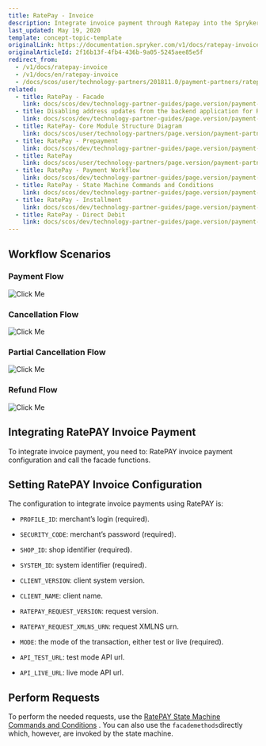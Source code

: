 ```yaml
---
title: RatePay - Invoice
description: Integrate invoice payment through Ratepay into the Spryker-based shop.
last_updated: May 19, 2020
template: concept-topic-template
originalLink: https://documentation.spryker.com/v1/docs/ratepay-invoice
originalArticleId: 2f16b13f-4fb4-436b-9a05-5245aee85e5f
redirect_from:
  - /v1/docs/ratepay-invoice
  - /v1/docs/en/ratepay-invoice
  - /docs/scos/user/technology-partners/201811.0/payment-partners/ratepay/ratepay-payment-methods/ratepay-invoice.html
related:
  - title: RatePay - Facade
    link: docs/scos/dev/technology-partner-guides/page.version/payment-partners/ratepay/technical-details-and-howtos/ratepay-facade.html
  - title: Disabling address updates from the backend application for RatePay
    link: docs/scos/dev/technology-partner-guides/page.version/payment-partners/ratepay/technical-details-and-howtos/disabling-address-updates-from-the-backend-application-for-ratepay.html
  - title: RatePay- Core Module Structure Diagram
    link: docs/scos/user/technology-partners/page.version/payment-partners/ratepay/ratepay-core-module-structure-diagram.html
  - title: RatePay - Prepayment
    link: docs/scos/dev/technology-partner-guides/page.version/payment-partners/ratepay/ratepay-payment-methods/ratepay-prepayment.html
  - title: RatePay
    link: docs/scos/user/technology-partners/page.version/payment-partners/ratepay.html
  - title: RatePay - Payment Workflow
    link: docs/scos/dev/technology-partner-guides/page.version/payment-partners/ratepay/technical-details-and-howtos/ratepay-payment-workflow.html
  - title: RatePay - State Machine Commands and Conditions
    link: docs/scos/dev/technology-partner-guides/page.version/payment-partners/ratepay/technical-details-and-howtos/ratepay-state-machine-commands-and-conditions.html
  - title: RatePay - Installment
    link: docs/scos/dev/technology-partner-guides/page.version/payment-partners/ratepay/ratepay-payment-methods/ratepay-installment.html
  - title: RatePay - Direct Debit
    link: docs/scos/dev/technology-partner-guides/page.version/payment-partners/ratepay/ratepay-payment-methods/ratepay-direct-debit.html
---
```


## Workflow Scenarios
### Payment Flow
![Click Me](https://spryker.s3.eu-central-1.amazonaws.com/docs/Technology+Partners/Payment+Partners/Ratepay/ratepay-installment-payment-flow.png)

### Cancellation Flow
![Click Me](https://spryker.s3.eu-central-1.amazonaws.com/docs/Technology+Partners/Payment+Partners/Ratepay/ratepay-invoice-cancellation-flow.png)

### Partial Cancellation Flow
![Click Me](https://spryker.s3.eu-central-1.amazonaws.com/docs/Technology+Partners/Payment+Partners/Ratepay/ratepay-invoice-partial-cancellation-flow.png)

### Refund Flow
![Click Me](https://spryker.s3.eu-central-1.amazonaws.com/docs/Technology+Partners/Payment+Partners/Ratepay/ratepay-invoice-refund-flow.png)


## Integrating RatePAY Invoice Payment
To integrate invoice payment, you need to: RatePAY invoice payment configuration and call the facade functions.

## Setting RatePAY Invoice Configuration
The configuration to integrate invoice payments using RatePAY is:

  * `PROFILE_ID`: merchant’s login (required).

  * `SECURITY_CODE`: merchant’s password (required).

  * `SHOP_ID`: shop identifier (required).

  * `SYSTEM_ID`: system identifier (required).

  * `CLIENT_VERSION`: client system version.

  * `CLIENT_NAME`: client name.

  * `RATEPAY_REQUEST_VERSION`: request version.

  * `RATEPAY_REQUEST_XMLNS_URN`: request XMLNS urn.

  * `MODE`: the mode of the transaction, either test or live (required).

  * `API_TEST_URL`: test mode API url.

  * `API_LIVE_URL`: live mode API url.

## Perform Requests
To perform the needed requests,  use the [RatePAY State Machine Commands and Conditions](/docs/scos/user/technology-partners/201811.0/payment-partners/ratepay/ratepay-state-machine-commands-and-conditions.html) . You can also use the `facademethods`directly which, however, are invoked by the state machine.
